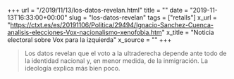+++
url = "/2019/11/13/los-datos-revelan.html"
title = ""
date = "2019-11-13T16:33:00+00:00"
slug = "los-datos-revelan"
tags = ["retalls"]
x_url = "https://ctxt.es/es/20191106/Politica/29494/Ignacio-Sanchez-Cuenca-analisis-elecciones-Vox-nacionalismo-xenofobia.htm"
x_title = "Noticia electoral sobre Vox para la izquierda"
x_source = ""
+++

> Los datos revelan que el voto a la ultraderecha depende ante todo de la identidad nacional y, en menor medida, de la inmigración. La ideología explica más bien poco.

